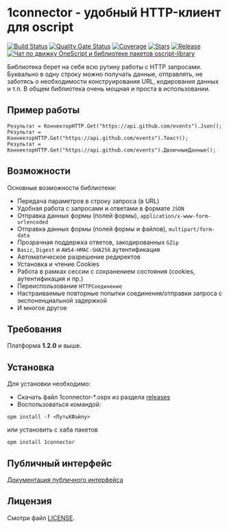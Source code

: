 # 1connector - удобный HTTP-клиент для oscript

[![Build Status](https://travis-ci.org/vbondarevsky/1connector.svg?branch=master)](https://travis-ci.org/vbondarevsky/1connector)
[![Quality Gate Status](https://sonar.openbsl.ru/api/project_badges/measure?project=1connector&metric=alert_status)](https://sonar.openbsl.ru/dashboard?id=1connector)
[![Coverage](https://sonar.openbsl.ru/api/project_badges/measure?project=1connector&metric=coverage)](https://sonar.openbsl.ru/dashboard?id=1connector)
[![Stars](https://img.shields.io/github/stars/vbondarevsky/1connector.svg?label=Github%20%E2%98%85&a)](https://github.com/vbondarevsky/1connector/stargazers)
[![Release](https://img.shields.io/github/tag/vbondarevsky/1connector.svg?label=Last%20release&a)](https://github.com/vbondarevsky/1connector/releases)
[![Чат по движку OneScript и библиотеке пакетов oscript-library](https://github.com/Patrolavia/telegram-badge/blob/master/chat.svg)](https://t.me/oscript_library)

Библиотека берет на себя всю рутину работы с HTTP запросами. 
Буквально в одну строку можно получать данные, отправлять, не заботясь о необходимости конструирования URL, кодирования данных и т.п. 
В общем библиотека очень мощная и проста в использовании.

## Пример работы
```bsl
Результат = КоннекторHTTP.Get("https://api.github.com/events").Json();
Результат = КоннекторHTTP.Get("https://api.github.com/events").Текст();
Результат = КоннекторHTTP.Get("https://api.github.com/events").ДвоичныеДанные();
```

## Возможности
Основные возможности библиотеки:
- Передача параметров в строку запроса (в URL)
- Удобная работа с запросами и ответами в формате `JSON`
- Отправка данных формы (полей формы), `application/x-www-form-urlencoded`
- Отправка данных формы (полей формы и файлов), `multipart/form-data`
- Прозрачная поддержка ответов, закодированных `GZip`
- `Basic`, `Digest` и `AWS4-HMAC-SHA256` аутентификация
- Автоматическое разрешение редиректов
- Установка и чтение Cookies
- Работа в рамках сессии с сохранением состояния (cookies, аутентификация и пр.)
- Переиспользование `HTTPСоединение`
- Настраиваемые повторные попытки соединения/отправки запроса с экспоненциальной задержкой
- И многое другое

## Требования
Платформа **1.2.0** и выше.

## Установка

Для установки необходимо:
* Скачать файл 1connector-*.ospx из раздела [releases](https://github.com/vbondarevsky/1connector/releases)
* Воспользоваться командой:

```
opm install -f <ПутьКФайлу>
```
или установить с хаба пакетов

```
opm install 1connector
```

## Публичный интерфейс

[Документация публичного интерфейса](https://github.com/vbondarevsky/1connector/blob/master/docs/README.md)

## Лицензия

Смотри файл [LICENSE](https://github.com/vbondarevsky/1connector/blob/develop/LICENSE).
